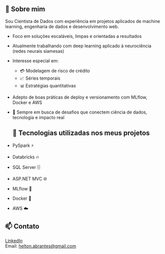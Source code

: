 ## 🧠 Sobre mim

Sou Cientista de Dados com experiência em projetos aplicados de machine learning, engenharia de dados e desenvolvimento web.

- Foco em soluções escaláveis, limpas e orientadas a resultados  
- Atualmente trabalhando com deep learning aplicado à neurociência (redes neurais siamesas)  
- Interesse especial em:  
  - 💳 Modelagem de risco de crédito  
  - 📈 Séries temporais  
  - 📊 Estratégias quantitativas  
- Adepto de boas práticas de deploy e versionamento com MLflow, Docker e AWS  
- 🚀 Sempre em busca de desafios que conectem ciência de dados, tecnologia e impacto real

  ## 🔧 Tecnologias utilizadas nos meus projetos

- PySpark ⚡
- Databricks 🔥
- SQL Server 🗄️
- ASP.NET MVC 🌐
- MLflow 🧪
- Docker 🐳
- AWS ☁️

## 📫 Contato

[LinkedIn](https://www.linkedin.com/in/seu-usuario)  
Email: helton.abrantes@gmail.com
